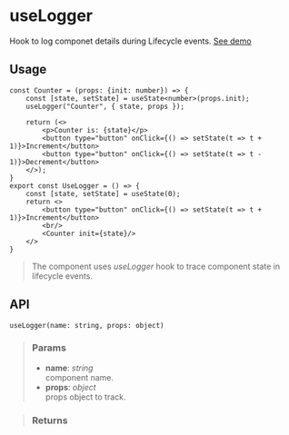 # useLogger
Hook to log componet details during Lifecycle events. [See demo](https://ndriadev.github.io/react-tools/#/hooks/lifecycle/useLogger)

## Usage

```tsx
const Counter = (props: {init: number}) => {
	const [state, setState] = useState<number>(props.init);
	useLogger("Counter", { state, props });

	return (<>
		<p>Counter is: {state}</p>
		<button type="button" onClick={() => setState(t => t + 1)}>Increment</button>
		<button type="button" onClick={() => setState(t => t - 1)}>Decrement</button>
	</>);
}
export const UseLogger = () => {
	const [state, setState] = useState(0);
	return <>
		<button type="button" onClick={() => setState(t => t + 1)}>Increment</button>
		<br/>
		<Counter init={state}/>
	</>
}
```

> The component uses _useLogger_ hook to trace component state in lifecycle events.


## API

```tsx
useLogger(name: string, props: object)
```

> ### Params
>
> - __name__: _string_  
component name.
> - __props__: _object_  
props object to track.
>


> ### Returns
>
> 
> 
>